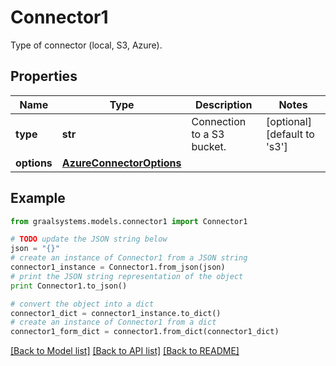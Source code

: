 # Connector1

Type of connector (local, S3, Azure).

## Properties

Name | Type | Description | Notes
------------ | ------------- | ------------- | -------------
**type** | **str** | Connection to a S3 bucket. | [optional] [default to 's3']
**options** | [**AzureConnectorOptions**](AzureConnectorOptions.md) |  | 

## Example

```python
from graalsystems.models.connector1 import Connector1

# TODO update the JSON string below
json = "{}"
# create an instance of Connector1 from a JSON string
connector1_instance = Connector1.from_json(json)
# print the JSON string representation of the object
print Connector1.to_json()

# convert the object into a dict
connector1_dict = connector1_instance.to_dict()
# create an instance of Connector1 from a dict
connector1_form_dict = connector1.from_dict(connector1_dict)
```
[[Back to Model list]](../README.md#documentation-for-models) [[Back to API list]](../README.md#documentation-for-api-endpoints) [[Back to README]](../README.md)



